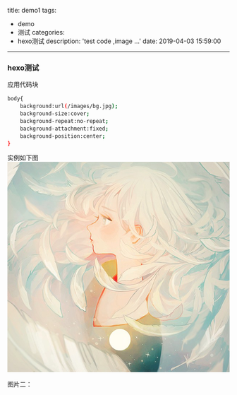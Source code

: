 title: demo1
tags:
  - demo
  - 测试
categories:
  - hexo测试
description: 'test code ,image ...'
date: 2019-04-03 15:59:00
---
### hexo测试
应用代码块
``` bash
body{
    background:url(/images/bg.jpg);
    background-size:cover;
    background-repeat:no-repeat;
    background-attachment:fixed;
    background-position:center;
}
```
实例如下图
![upload successful](/images/pasted-0.png)

图片二：
